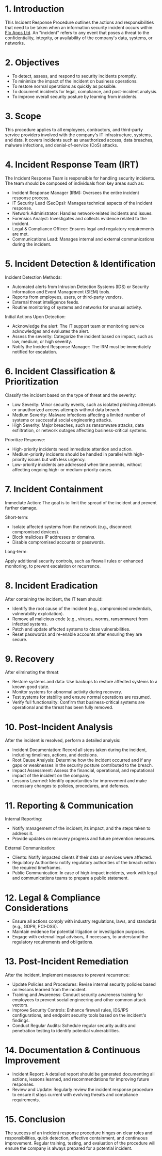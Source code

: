 # 1. Introduction

This Incident Response Procedure outlines the actions and responsibilities that need to be taken when an information security incident occurs within [Flo Apps Ltd](https://floapps.com). An "incident" refers to any event that poses a threat to the confidentiality, integrity, or availability of the company's data, systems, or networks.

# 2. Objectives

* To detect, assess, and respond to security incidents promptly.
* To minimize the impact of the incident on business operations.
* To restore normal operations as quickly as possible.
* To document incidents for legal, compliance, and post-incident analysis.
* To improve overall security posture by learning from incidents.

# 3. Scope

This procedure applies to all employees, contractors, and third-party service providers involved with the company's IT infrastructure, systems, and data. It covers incidents such as unauthorized access, data breaches, malware infections, and denial-of-service (DoS) attacks.

# 4. Incident Response Team (IRT)

The Incident Response Team is responsible for handling security incidents. The team should be composed of individuals from key areas such as:

* Incident Response Manager (IRM): Oversees the entire incident response process.
* IT Security Lead (SecOps): Manages technical aspects of the incident response.
* Network Administrator: Handles network-related incidents and issues.
* Forensics Analyst: Investigates and collects evidence related to the incident.
* Legal & Compliance Officer: Ensures legal and regulatory requirements are met.
* Communications Lead: Manages internal and external communications during the incident.

# 5. Incident Detection & Identification

Incident Detection Methods:

* Automated alerts from Intrusion Detection Systems (IDS) or Security Information and Event Management (SIEM) tools.
* Reports from employees, users, or third-party vendors.
* External threat intelligence feeds.
* Routine monitoring of systems and networks for unusual activity.

Initial Actions Upon Detection:

* Acknowledge the alert: The IT support team or monitoring service acknowledges and evaluates the alert.
* Assess the severity: Categorize the incident based on impact, such as low, medium, or high severity.
* Notify the Incident Response Manager: The IRM must be immediately notified for escalation.

# 6. Incident Classification & Prioritization

Classify the incident based on the type of threat and the severity:

* Low Severity: Minor security events, such as isolated phishing attempts or unauthorized access attempts without data breach.
* Medium Severity: Malware infections affecting a limited number of systems or successful social engineering attacks.
* High Severity: Major breaches, such as ransomware attacks, data exfiltration, or network outages affecting business-critical systems.

Prioritize Response:

* High-priority incidents need immediate attention and action.
* Medium-priority incidents should be handled in parallel with high-priority issues but with less urgency.
* Low-priority incidents are addressed when time permits, without affecting ongoing high- or medium-priority cases.

# 7. Incident Containment

Immediate Action: The goal is to limit the spread of the incident and prevent further damage.

Short-term:

* Isolate affected systems from the network (e.g., disconnect compromised devices).
* Block malicious IP addresses or domains.
* Disable compromised accounts or passwords.

Long-term:

Apply additional security controls, such as firewall rules or enhanced monitoring, to prevent escalation or recurrence.

# 8. Incident Eradication

After containing the incident, the IT team should:

* Identify the root cause of the incident (e.g., compromised credentials, vulnerability exploitation).
* Remove all malicious code (e.g., viruses, worms, ransomware) from infected systems.
* Patch and update affected systems to close vulnerabilities.
* Reset passwords and re-enable accounts after ensuring they are secure.

# 9. Recovery

After eliminating the threat:

* Restore systems and data: Use backups to restore affected systems to a known good state.
* Monitor systems for abnormal activity during recovery.
* Test systems for stability and ensure normal operations are resumed.
* Verify full functionality: Confirm that business-critical systems are operational and the threat has been fully removed.

# 10. Post-Incident Analysis

After the incident is resolved, perform a detailed analysis:

* Incident Documentation: Record all steps taken during the incident, including timelines, actions, and decisions.
* Root Cause Analysis: Determine how the incident occurred and if any gaps or weaknesses in the security posture contributed to the breach.
* Impact Assessment: Assess the financial, operational, and reputational impact of the incident on the company.
* Lessons Learned: Identify opportunities for improvement and make necessary changes to policies, procedures, and defenses.

# 11. Reporting & Communication

Internal Reporting:

* Notify management of the incident, its impact, and the steps taken to address it.
* Provide updates on recovery progress and future prevention measures.

External Communication:

* Clients: Notify impacted clients if their data or services were affected.
* Regulatory Authorities: notify regulatory authorities of the breach within the required timeframes.
* Public Communication: In case of high-impact incidents, work with legal and communications teams to prepare a public statement.

# 12. Legal & Compliance Considerations

* Ensure all actions comply with industry regulations, laws, and standards (e.g., GDPR, PCI-DSS).
* Maintain evidence for potential litigation or investigation purposes.
* Engage with external legal advisors, if necessary, to understand the regulatory requirements and obligations.

# 13. Post-Incident Remediation

After the incident, implement measures to prevent recurrence:

* Update Policies and Procedures: Revise internal security policies based on lessons learned from the incident.
* Training and Awareness: Conduct security awareness training for employees to prevent social engineering and other common attack vectors.
* Improve Security Controls: Enhance firewall rules, IDS/IPS configurations, and endpoint security tools based on the incident's findings.
* Conduct Regular Audits: Schedule regular security audits and penetration testing to identify potential vulnerabilities.

# 14. Documentation & Continuous Improvement

* Incident Report: A detailed report should be generated documenting all actions, lessons learned, and recommendations for improving future responses.
* Review and Update: Regularly review the incident response procedure to ensure it stays current with evolving threats and compliance requirements.

# 15. Conclusion

The success of an incident response procedure hinges on clear roles and responsibilities, quick detection, effective containment, and continuous improvement. Regular training, testing, and evaluation of the procedure will ensure the company is always prepared for a potential incident.
